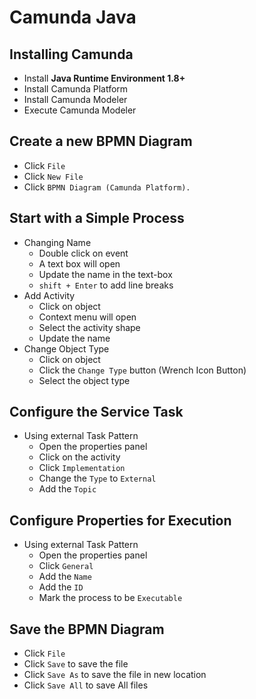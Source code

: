 # Camunda Java

## Installing Camunda
- Install <b>Java Runtime Environment 1.8+</b>
- Install Camunda Platform
- Install Camunda Modeler
- Execute Camunda Modeler

## Create a new BPMN Diagram
- Click `File`
- Click `New File`
- Click `BPMN Diagram (Camunda Platform).`

## Start with a Simple Process
- Changing Name
    - Double click on event
    - A text box will open
    - Update the name in the text-box
    - `shift + Enter` to add line breaks
- Add Activity
    - Click on object
    - Context menu will open
    - Select the activity shape
    - Update the name
- Change Object Type
    - Click on object
    - Click the `Change Type` button (Wrench Icon Button)
    - Select the object type

## Configure the Service Task
- Using external Task Pattern
    - Open the properties panel
    - Click on the activity
    - Click `Implementation`
    - Change the `Type` to `External`
    - Add the `Topic`

## Configure Properties for Execution
- Using external Task Pattern
    - Open the properties panel
    - Click `General`
    - Add the `Name`
    - Add the `ID`
    - Mark the process to be `Executable`

## Save the BPMN Diagram
- Click `File`
- Click `Save` to save the file
- Click `Save As` to save the file in new location
- Click `Save All` to save All files
